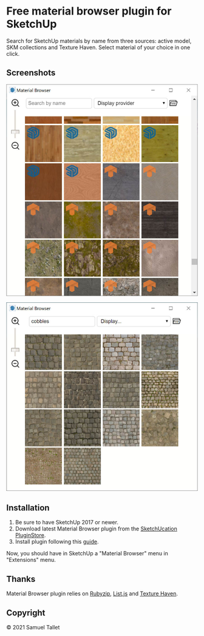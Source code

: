 # Free material browser plugin for SketchUp

Search for SketchUp materials by name from three sources: active model, SKM collections and Texture Haven. Select material of your choice in one click.

Screenshots
-----------

![SketchUp Material Browser Plugin Screen #1](https://github.com/SamuelTS/SketchUp-Material-Browser-Plugin/raw/main/docs/screenshots/sketchup-material-browser-plugin-screenshot-1.jpg)

![SketchUp Material Browser Plugin Screen #2](https://github.com/SamuelTS/SketchUp-Material-Browser-Plugin/raw/main/docs/screenshots/sketchup-material-browser-plugin-screenshot-2.jpg)

Installation
------------

1. Be sure to have SketchUp 2017 or newer.
2. Download latest Material Browser plugin from the [SketchUcation PluginStore](https://sketchucation.com/plugin/2365-material_browser).
3. Install plugin following this [guide](https://help.sketchup.com/article/3000263).

Now, you should have in SketchUp a "Material Browser" menu in "Extensions" menu.

Thanks
------

Material Browser plugin relies on [Rubyzip](https://github.com/rubyzip/rubyzip), [List.js](https://github.com/javve/list.js) and [Texture Haven](https://github.com/gregzaal/Texture-Haven).

Copyright
---------

© 2021 Samuel Tallet
